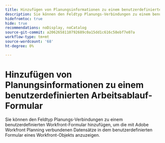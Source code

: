 ```yaml
---
title: Hinzufügen von Planungsinformationen zu einem benutzerdefinierten Arbeitsablauf-Formular
description: Sie können den Feldtyp Planungs-Verbindungen zu einem benutzerdefinierten Workfront-Formular hinzufügen, um die mit Adobe Workfront Planning verbundenen Datensätze in dem benutzerdefinierten Formular eines Workfront-Objekts anzuzeigen.
hidefromtoc: true
hide: true
recommendations: noDisplay, noCatalog
source-git-commit: a2062658110792689c0a15dd1c616c58ebf7e07a
workflow-type: tm+mt
source-wordcount: '68'
ht-degree: 0%

---
```



<!--update the metadata with real information-->
<!--add this to the TOC and miniTOC when it releases live-->

# Hinzufügen von Planungsinformationen zu einem benutzerdefinierten Arbeitsablauf-Formular

Sie können den Feldtyp Planungs-Verbindungen zu einem benutzerdefinierten Workfront-Formular hinzufügen, um die mit Adobe Workfront Planning verbundenen Datensätze in dem benutzerdefinierten Formular eines Workfront-Objekts anzuzeigen.

